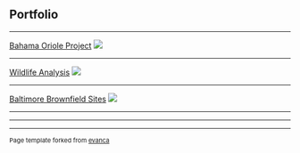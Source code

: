 ## Portfolio

---

[Bahama Oriole Project](projects/project1)
<img src="../images/cat_frog.png?raw=true"/>

---
[Wildlife Analysis](/projects/project2)
<img src="../images/clipcap.png?raw=true"/>

---
[Baltimore Brownfield Sites](http://example.com/)
<img src="../images/Untitled.png?raw=true"/>

---


---




---
<p style="font-size:11px">Page template forked from <a href="https://github.com/evanca/quick-portfolio">evanca</a></p>
<!-- Remove above link if you don't want to attibute -->
